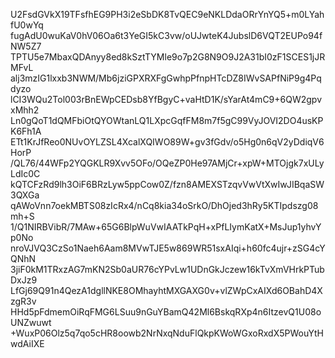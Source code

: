 U2FsdGVkX19TFsfhEG9PH3i2eSbDK8TvQEC9eNKLDdaORrYnYQ5+m0LYahfU0wYq
fugAdU0wuKaV0hV06Oa6t3YeGI5kC3vw/oUJwteK4JubslD6VQT2EUPo94fNW5Z7
TPTU5e7MbaxQDAnyy8ed8kSztTYMle9o7p2G8N9O9J2A31bI0zF1SCES1jJRMFvL
alj3mzIG1lxxb3NWM/Mb6jziGPXRXFgGwhpPfnpHTcDZ8IWvSAPfNiP9g4Pqdyzo
lCI3WQu2Tol003rBnEWpCEDsb8YfBgyC+vaHtD1K/sYarAt4mC9+6QW2gpvxMhh2
Ln0gQoT1dQMFbiOtQYOWtanLQ1LXpcGqfFM8m7f5gC99VyJOVI2DO4usKPK6Fh1A
ETt1KrJfReo0NUvOYLZSL4XcalXQIWO89W+gv3fGdv/o5Hg0n6qV2yDdiqV6HorP
/QL76/44WFp2YQGKLR9Xvv5OFo/OQeZP0He97AMjCr+xpW+MTOjgk7xULyLdIc0C
kQTCFzRd9lh3OiF6BRzLyw5ppCow0Z/fzn8AMEXSTzqvVwVtXwIwJIBqaSW3QXGa
qAWoVnn7oekMBTS08zIcRx4/nCq8kia34oSrkO/DhOjed3hRy5KTIpdszg08mh+S
1/Q1NIRBVibR/7MAw+65G6BlpWuVwIAATkPqH+xPfLIymKatX+MsJup1yhvYp0No
nroVJVQ3CzSo1Naeh6Aam8MVwTJE5w869WR51sxAIqi+h60fc4ujr+zSG4cYQNhN
3jiF0kM1TRxzAG7mKN2Sb0aUR76cYPvLw1UDnGkJczew16kTvXmVHrkPTubDxJz9
LfGj69Q91n4QezA1dgllNKE8OMhayhtMXGAXG0v+vlZWpCxAIXd6OBahD4XzgR3v
HHd5pFdmemOiRqFMG6LSuu9nGuYBamQ42Ml6BskqRXp4n6ItzevQ1U08oUNZwuwt
+WuxP06Olz5q7qo5cHR8oowb2NrNxqNduFlQkpKWoWGxoRxdX5PWouYtHwdAiIXE
